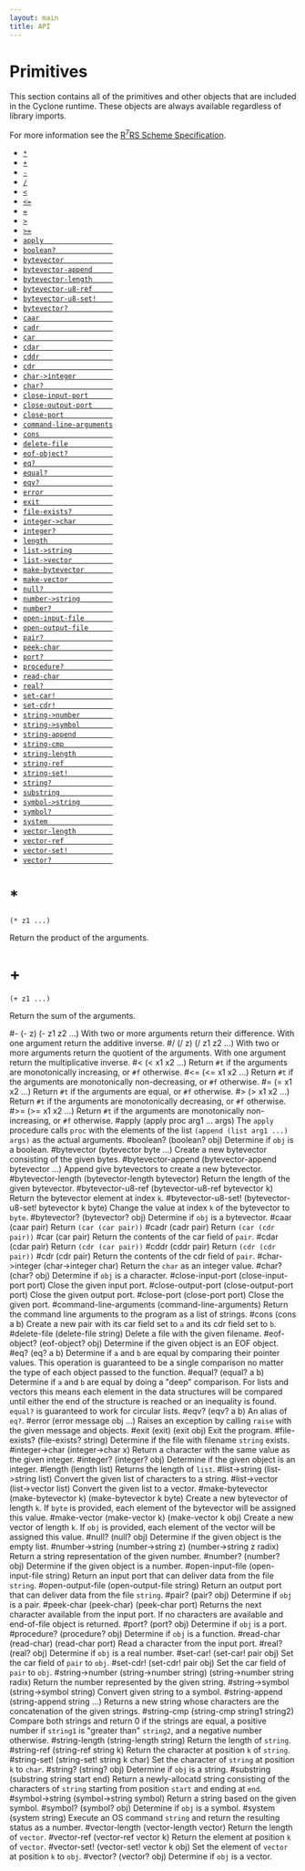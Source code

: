 ```yaml
---
layout: main
title: API
---
```


# Primitives

This section contains all of the primitives and other objects that are included in the Cyclone runtime. These objects are always available regardless of library imports.

For more information see the [R<sup>7</sup>RS Scheme Specification](../r7rs.pdf).

- [`*`](#)
- [`+`](#-1)
- [`-`](#-)
- [`/`](#-2)
- [`<`](#-3)
- [`<=`](#-4)
- [`=`](#-5)
- [`>`](#-6)
- [`>=`](#-7)
- [`apply                 `](#apply)
- [`boolean?              `](#boolean)
- [`bytevector            `](#bytevector)
- [`bytevector-append     `](#bytevector-append)
- [`bytevector-length     `](#bytevector-length)
- [`bytevector-u8-ref     `](#bytevector-u8-ref)
- [`bytevector-u8-set!    `](#bytevector-u8-set)
- [`bytevector?           `](#bytevector)
- [`caar                  `](#caar)
- [`cadr                  `](#cadr)
- [`car                   `](#car)
- [`cdar                  `](#cdar)
- [`cddr                  `](#cddr)
- [`cdr                   `](#cdr)
- [`char->integer         `](#char-integer)
- [`char?                 `](#char)
- [`close-input-port      `](#close-input-port)
- [`close-output-port     `](#close-output-port)
- [`close-port            `](#close-port)
- [`command-line-arguments`](#command-line-arguments)
- [`cons                  `](#cons)
- [`delete-file           `](#delete-file)
- [`eof-object?           `](#eof-object)
- [`eq?                   `](#eq)
- [`equal?                `](#equal)
- [`eqv?                  `](#eqv)
- [`error                 `](#error)
- [`exit                  `](#exit)
- [`file-exists?          `](#file-exists)
- [`integer->char         `](#integer-char)
- [`integer?              `](#integer)
- [`length                `](#length)
- [`list->string          `](#list-string)
- [`list->vector          `](#list-vector)
- [`make-bytevector       `](#make-bytevector)
- [`make-vector           `](#make-vector)
- [`null?                 `](#null)
- [`number->string        `](#number-string)
- [`number?               `](#number)
- [`open-input-file       `](#open-input-file)
- [`open-output-file      `](#open-output-file)
- [`pair?                 `](#pair)
- [`peek-char             `](#peek-char)
- [`port?                 `](#port)
- [`procedure?            `](#procedure)
- [`read-char             `](#read-char)
- [`real?                 `](#real)
- [`set-car!              `](#set-car)
- [`set-cdr!              `](#set-cdr)
- [`string->number        `](#string-number)
- [`string->symbol        `](#string-symbol)
- [`string-append         `](#string-append)
- [`string-cmp            `](#string-cmp)
- [`string-length         `](#string-length)
- [`string-ref            `](#string-ref)
- [`string-set!           `](#string-set)
- [`string?               `](#string)
- [`substring             `](#substring)
- [`symbol->string        `](#symbol-string)
- [`symbol?               `](#symbol)
- [`system                `](#system)
- [`vector-length         `](#vector-length)
- [`vector-ref            `](#vector-ref)
- [`vector-set!           `](#vector-set)
- [`vector?               `](#vector)

# \*

    (* z1 ...)

Return the product of the arguments.

# +

    (+ z1 ...)

Return the sum of the arguments.

#-
    (- z)
    (- z1 z2 ...)
With two or more arguments return their difference. With one argument return the additive inverse.
#/
    (/ z)
    (/ z1 z2 ...)
With two or more arguments return the quotient of the arguments. With one argument return the multiplicative inverse.
#<
    (< x1 x2 ...)
Return `#t` if the arguments are monotonically increasing, or `#f` otherwise.
#<=
    (<= x1 x2 ...)
Return `#t` if the arguments are monotonically non-decreasing, or `#f` otherwise.
#=
    (= x1 x2 ...)
Return `#t` if the arguments are equal, or `#f` otherwise.
#>
    (> x1 x2 ...)
Return `#t` if the arguments are monotonically decreasing, or `#f` otherwise.
#>=
    (>= x1 x2 ...)
Return `#t` if the arguments are monotonically non-increasing, or `#f` otherwise.
#apply
    (apply proc arg1 ... args)
The `apply` procedure calls `proc` with the elements of the list `(append (list arg1 ...) args)` as the actual arguments.
#boolean?
    (boolean? obj)
Determine if `obj` is a boolean.
#bytevector
    (bytevector byte ...)
Create a new bytevector consisting of the given bytes.
#bytevector-append
    (bytevector-append bytevector ...)
Append give bytevectors to create a new bytevector.
#bytevector-length
    (bytevector-length bytevector)
Return the length of the given bytevector.
#bytevector-u8-ref
    (bytevector-u8-ref bytevector k)
Return the bytevector element at index `k`.
#bytevector-u8-set!
    (bytevector-u8-set! bytevector k byte)
Change the value at index `k` of the bytevector to `byte`.
#bytevector?
    (bytevector? obj)
Determine if `obj` is a bytevector.
#caar
    (caar pair)
Return `(car (car pair))`
#cadr
    (cadr pair)
Return `(car (cdr pair))`
#car
    (car pair)
Return the contents of the car field of `pair`.
#cdar
    (cdar pair)
Return `(cdr (car pair))`
#cddr
    (cddr pair)
Return `(cdr (cdr pair))`
#cdr
    (cdr pair)
Return the contents of the cdr field of `pair`.
#char->integer
    (char->integer char)
Return the `char` as an integer value.
#char?
    (char? obj)
Determine if `obj` is a character.
#close-input-port
    (close-input-port port)
Close the given input port.
#close-output-port
    (close-output-port port)
Close the given output port.
#close-port
    (close-port port)
Close the given port.
#command-line-arguments
    (command-line-arguments)
Return the command line arguments to the program as a list of strings.
#cons
    (cons a b)
Create a new pair with its car field set to `a` and its cdr field set to `b`.
#delete-file
    (delete-file string)
Delete a file with the given filename.
#eof-object?
    (eof-object? obj)
Determine if the given object is an EOF object.
#eq?
    (eq? a b)
Determine if `a` and `b` are equal by comparing their pointer values. This operation is guaranteed to be a single comparison no matter the type of each object passed to the function.
#equal?
    (equal? a b)
Determine if `a` and `b` are equal by doing a "deep" comparison. For lists and vectors this means each element in the data structures will be compared until either the end of the structure is reached or an inequality is found. `equal?` is guaranteed to work for circular lists.
#eqv?
    (eqv? a b)
An alias of `eq?`.
#error
    (error message obj ...)
Raises an exception by calling `raise` with the given message and objects.
#exit
    (exit)
    (exit obj)
Exit the program.
#file-exists?
    (file-exists? string)
Determine if the file with filename `string` exists.
#integer->char
    (integer->char x)
Return a character with the same value as the given integer.
#integer?
    (integer? obj)
Determine if the given object is an integer.
#length
    (length list)
Returns the length of `list`.
#list->string
    (list->string list)
Convert the given list of characters to a string.
#list->vector
    (list->vector list)
Convert the given list to a vector.
#make-bytevector
    (make-bytevector k)
    (make-bytevector k byte)
Create a new bytevector of length `k`. If `byte` is provided, each element of the bytevector will be assigned this value.
#make-vector
    (make-vector k)
    (make-vector k obj)
Create a new vector of length `k`. If `obj` is provided, each element of the vector will be assigned this value.
#null?
    (null? obj)
Determine if the given object is the empty list.
#number->string
    (number->string z)
    (number->string z radix)
Return a string representation of the given number.
#number?
    (number? obj)
Determine if the given object is a number.
#open-input-file
    (open-input-file string)
Return an input port that can deliver data from the file `string`.
#open-output-file
    (open-output-file string)
Return an output port that can deliver data from the file `string`.
#pair?
    (pair? obj)
Determine if `obj` is a pair.
#peek-char
    (peek-char)
    (peek-char port)
Returns the next character available from the input port. If no characters are available and end-of-file object is returned.
#port?
    (port? obj)
Determine if `obj` is a port.
#procedure?
    (procedure? obj)
Determine if `obj` is a function.
#read-char
    (read-char)
    (read-char port)
Read a character from the input port.
#real?
    (real? obj)
Determine if `obj` is a real number.
#set-car!
    (set-car! pair obj)
Set the car field of `pair` to `obj`.
#set-cdr!
    (set-cdr! pair obj)
Set the car field of `pair` to `obj`.
#string->number
    (string->number string)
    (string->number string radix)
Return the number represented by the given string.
#string->symbol
    (string->symbol string)
Convert given string to a symbol.
#string-append
    (string-append string ...)
Returns a new string whose characters are the concatenation of the given strings.
#string-cmp
    (string-cmp string1 string2)
Compare both strings and return 0 if the strings are equal, a positive number if `string1` is "greater than" `string2`, and a negative number otherwise.
#string-length
    (string-length string)
Return the length of `string`.
#string-ref
    (string-ref string k)
Return the character at position `k` of `string`.
#string-set!
    (string-set! string k char)
Set the character of `string` at position `k` to `char`.
#string?
    (string? obj)
Determine if `obj` is a string.
#substring
    (substring string start end)
Return a newly-allocatd string consisting of the characters of `string` starting from position `start` and ending at `end`.
#symbol->string
    (symbol->string symbol)
Return a string based on the given symbol.
#symbol?
    (symbol? obj)
Determine if `obj` is a symbol.
#system
    (system string)
Execute an OS command `string` and return the resulting status as a number.
#vector-length
    (vector-length vector)
Return the length of `vector`.
#vector-ref
    (vector-ref vector k)
Return the element at position `k` of `vector`.
#vector-set!
    (vector-set! vector k obj)
Set the element of `vector` at position `k` to `obj`.
#vector?
    (vector? obj)
Determine if `obj` is a vector.
